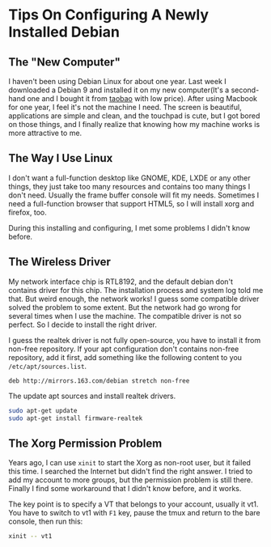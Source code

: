 # Tips On Configuring A Newly Installed Debian



## The "New Computer"

I haven't been using Debian Linux for about one year. Last week I downloaded a Debian 9 and installed it on my new computer(It's a second-hand one and I bought it from [taobao](https://www.taobao.com) with low price). After using Macbook for one year, I feel it's not the machine I need. The screen is beautiful, applications are simple and clean, and the touchpad is cute, but I got bored on those things, and I finally realize that knowing how my machine works is more attractive to me.


## The Way I Use Linux

I don't want a full-function desktop like GNOME, KDE, LXDE or any other things, they just take too many resources and contains too many things I don't need. Usually the frame buffer console will fit my needs. Sometimes I need a full-function browser that support HTML5, so I will install xorg and firefox, too.

During this installing and configuring, I met some problems I didn't know before.


## The Wireless Driver

My network interface chip is RTL8192, and the default debian don't contains driver for this chip. The installation process and system log told me that. But weird enough, the network works! I guess some compatible driver solved the problem to some extent. But the network had go wrong for several times when I use the machine. The compatible driver is not so perfect. So I decide to install the right driver.

I guess the realtek driver is not fully open-source, you have to install it from non-free repository. If your apt configuration don't contains non-free repository, add it first, add something like the following content to you `/etc/apt/sources.list`.
```
deb http://mirrors.163.com/debian stretch non-free
```

The update apt sources and install realtek drivers.

```sh
sudo apt-get update
sudo apt-get install firmware-realtek
```


## The Xorg Permission Problem

Years ago, I can use `xinit` to start the Xorg as non-root user, but it failed this time. I searched the Internet but didn't find the right answer. I tried to add my account to more groups, but the permission problem is still there. Finally I find some workaround that I didn't know before, and it works.

The key point is to specify a VT that belongs to your account, usually it vt1. You have to switch to vt1 with `F1` key, pause the tmux and return to the bare console, then run this:
```sh
xinit -- vt1
```

